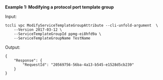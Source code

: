 **Example 1: Modifying a protocol port template group**



Input: 

```
tccli vpc ModifyServiceTemplateGroupAttribute --cli-unfold-argument  \
    --Version 2017-03-12 \
    --ServiceTemplateGroupId ppmg-ei8hfd9a \
    --ServiceTemplateGroupName TestName
```

Output: 
```
{
    "Response": {
        "RequestId": "20569756-56ba-4a13-b545-e1528d5cb239"
    }
}
```

